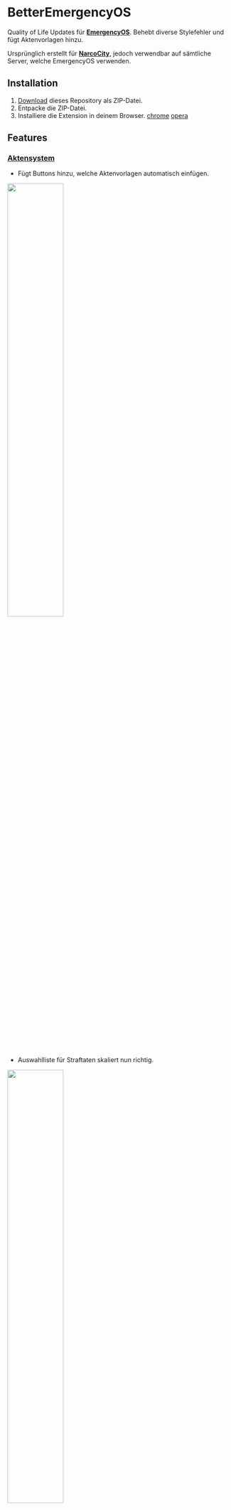 # BetterEmergencyOS

Quality of Life Updates für [**EmergencyOS**](https://emergencyos.de). Behebt diverse Stylefehler und fügt Aktenvorlagen hinzu.

Ursprünglich erstellt für [**NarcoCity**](https://discord.gg/narcocity), jedoch verwendbar auf sämtliche Server, welche EmergencyOS verwenden. 

## Installation

1. [Download](https://github.com/Just2Ez/emergencyos_addon/archive/refs/heads/main.zip) dieses Repository als ZIP-Datei.
2. Entpacke die ZIP-Datei.
3. Installiere die Extension in deinem Browser. [chrome](https://developer.chrome.com/docs/extensions/get-started/tutorial/hello-world?hl=de#load-unpacked) [opera](https://help.opera.com/en/extensions/testing/)

## Features

### <ins>Aktensystem</ins>

- Fügt Buttons hinzu, welche Aktenvorlagen automatisch einfügen.

<img src="https://i.imgur.com/kv2zYb8.png" width="50%">

- Auswahlliste für Straftaten skaliert nun richtig.

<img src="https://i.imgur.com/vALoLWe.png" width="50%">

### <ins>Ticketsystem</ins>

- Auswahlliste für Straftaten skaliert nun richtig.

<img src="https://i.imgur.com/zU00nKD.png" width="50%">

## Konfiguration

Die Konfiguration findet über das integrierte PopUp statt.

**1.  Das Menü öffnet sich durch einen Klick auf die Extension.**

<img src="https://i.imgur.com/t1LcaaV.png" width="20%">

**2. Das Menü ermöglicht diverse Anpassungen.**

<img src="https://i.imgur.com/mIJZFU9.png" width="50%">

### <ins>Akten</ins>
Aktenvorlagen können erstellt und anschließend als Vorlage abgespeichert werden.

**`buttonName`**: Der Name des Buttons. (Beispiel: *"FIB Kollektivakte"*)

<img src="https://i.imgur.com/JIOaeMv.png" width="15%">

**`template`**: Die Vorlage, welche im Aktensystem kopiert wurde.

<img src="https://i.imgur.com/mUZwS8e.png" width="15%">

> [!NOTE]
> Weitere Aktenvorlagen können nach belieben erstellt werden und können sämtliche Parameter enthalten.

### <ins>Parameter</ins>
Parameter sind innerhalb der Aktenvorlagen (mehrfach) verwendbar und werden mit dem hinterlegten Wert ersetzt.

**`{dienstnummer}`**: Der Platzhalter für den Parameter. (Beispiel: *"Meine Dienstnummer ist {dienstnummer}."* -> *"Meine Dienstnummer ist FIB-XX."*)

> [!NOTE]
> Weitere Parameter können nach belieben erstellt werden und sind anschließend in den Aktenvorlagen verwendbar.

### <ins>Einstellungen</ins>

- **`Parameter aktiviert`**: Falls aktiviert, werden die Parameter in einer Aktenvorlage mit den oben hinterlegten Werten ersetzt. Hilfreich fürs Erstellen von eigenen Aktenvorlagen.

## Contact

**Fehler entdeckt? Fehlende Features? Fragen?**

<ins>Discord</ins>: **`_just2ez`**

